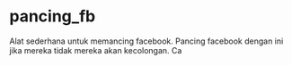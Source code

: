 # pancing_fb

Alat sederhana untuk memancing facebook.
Pancing facebook dengan ini jika mereka tidak mereka akan kecolongan.
Ca
